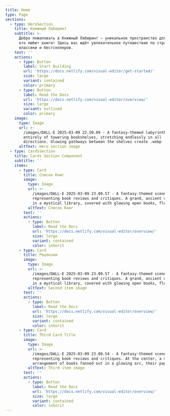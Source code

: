 ```yaml
---
title: Home
type: Page
sections:
  - type: HeroSection
    title: Книжный Лабиринт
    subtitle: >-
      Добро пожаловать в Книжный Лабиринт – уникальное пространство для всех,
      кто любит книги! Здесь вас ждёт увлекательное путешествие по страницам
      классики и бестселлеров.
    text: ''
    actions:
      - type: Button
        label: Start Building
        url: 'https://docs.netlify.com/visual-editor/get-started/'
        size: large
        variant: contained
        color: primary
      - type: Button
        label: Read the Docs
        url: 'https://docs.netlify.com/visual-editor/overview/'
        size: large
        variant: outlined
        color: primary
    image:
      type: Image
      url: >-
        /images/DALL·E 2025-03-09 22.50.09 - A fantasy-themed labyrinth made
        entirely of towering bookshelves, stretching endlessly in all
        directions. Glowing pathways between the shelves create .webp
      altText: Hero section image
  - type: CardsSection
    title: Cards Section Component
    subtitle: ''
    items:
      - type: Card
        title: Список Книг
        image:
          type: Image
          url: >-
            /images/DALL·E 2025-03-09 23.00.57 - A fantasy-themed scene
            representing book reviews and critiques. A grand, ancient desk sits
            in a mystical library, covered with glowing open books, flo.webp
          altText: Список Книг
        text: ''
        actions:
          - type: Button
            label: Read the Docs
            url: 'https://docs.netlify.com/visual-editor/overview/'
            size: large
            variant: contained
            color: inherit
      - type: Card
        title: Рецензии
        image:
          type: Image
          url: >-
            /images/DALL·E 2025-03-09 23.00.57 - A fantasy-themed scene
            representing book reviews and critiques. A grand, ancient desk sits
            in a mystical library, covered with glowing open books, flo.webp
          altText: Second item image
        text: ''
        actions:
          - type: Button
            label: Read the Docs
            url: 'https://docs.netlify.com/visual-editor/overview/'
            size: large
            variant: contained
            color: inherit
      - type: Card
        title: Third Card Title
        image:
          type: Image
          url: >-
            /images/DALL·E 2025-03-09 23.00.54 - A fantasy-themed scene
            representing book reviews and critiques. At the center, a magical
            arrangement of books fanned out in a glowing arc, their pages.webp
          altText: Third item image
        text: ''
        actions:
          - type: Button
            label: Read the Docs
            url: 'https://docs.netlify.com/visual-editor/overview/'
            size: large
            variant: contained
            color: inherit
---
```

